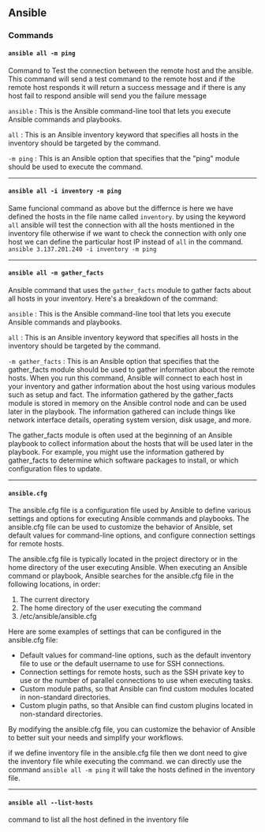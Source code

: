 ## Ansible

### Commands

#### ```ansible all -m ping```

Command to Test the connection between the remote host and the ansible. This command will send a test command to the remote host and if the remote host responds it will return a success message and if there is any host fail to respond ansible will send you the failure message

```ansible```  :   This is the Ansible command-line tool that lets you execute Ansible commands and playbooks.

```all```      :   This is an Ansible inventory keyword that specifies all hosts in the inventory should be targeted by the command.

```-m ping```  :   This is an Ansible option that specifies that the "ping" module should be used to execute the command.

-----------------------------------------------------------------------------------------------------------------------------------------------------------

#### ```ansible all -i inventory -m ping```

Same funcional command as above but the differnce is here we have defined the hosts in the file name called ```inventory```. by using the keyword ```all``` ansible will test the connection with all the hosts mentioned in the inventory file otherwise if we want to check the connection with only one host we can define the particular host IP instead of ```all``` in the command. ```ansible 3.137.201.240 -i inventory -m ping```

-----------------------------------------------------------------------------------------------------------------------------------------------------------

#### ```ansible all -m gather_facts```

Ansible command that uses the ```gather_facts``` module to gather facts about all hosts in your inventory. Here's a breakdown of the command:

```ansible``` : This is the Ansible command-line tool that lets you execute Ansible commands and playbooks.

```all``` : This is an Ansible inventory keyword that specifies all hosts in the inventory should be targeted by the command.

```-m gather_facts``` : This is an Ansible option that specifies that the gather_facts module should be used to gather information about the remote hosts.
When you run this command, Ansible will connect to each host in your inventory and gather information about the host using various modules such as setup and fact. The information gathered by the gather_facts module is stored in memory on the Ansible control node and can be used later in the playbook. The information gathered can include things like network interface details, operating system version, disk usage, and more.

The gather_facts module is often used at the beginning of an Ansible playbook to collect information about the hosts that will be used later in the playbook. For example, you might use the information gathered by gather_facts to determine which software packages to install, or which configuration files to update.

-----------------------------------------------------------------------------------------------------------------------------------------------------------

#### ```ansible.cfg```

The ansible.cfg file is a configuration file used by Ansible to define various settings and options for executing Ansible commands and playbooks. The ansible.cfg file can be used to customize the behavior of Ansible, set default values for command-line options, and configure connection settings for remote hosts.

The ansible.cfg file is typically located in the project directory or in the home directory of the user executing Ansible. When executing an Ansible command or playbook, Ansible searches for the ansible.cfg file in the following locations, in order:

1. The current directory
2. The home directory of the user executing the command
3. /etc/ansible/ansible.cfg

Here are some examples of settings that can be configured in the ansible.cfg file:

* Default values for command-line options, such as the default inventory file to use or the default username to use for SSH connections.
* Connection settings for remote hosts, such as the SSH private key to use or the number of parallel connections to use when executing tasks.
* Custom module paths, so that Ansible can find custom modules located in non-standard directories.
* Custom plugin paths, so that Ansible can find custom plugins located in non-standard directories.

By modifying the ansible.cfg file, you can customize the behavior of Ansible to better suit your needs and simplify your workflows.

if we define inventory file in the ansible.cfg file then we dont need to give the inventory file while executing the command. we can directly use the command ```ansible all -m ping``` it will take the hosts defined in the inventory file.

-----------------------------------------------------------------------------------------------------------------------------------------------------------

#### ```ansible all --list-hosts```

command to list all the host defined in the inventory file
